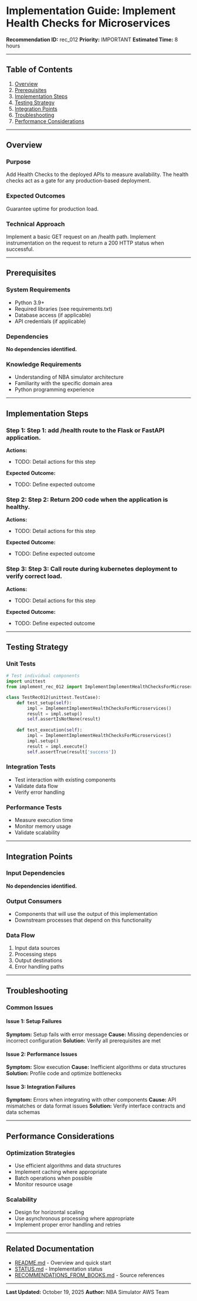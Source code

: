 # Implementation Guide: Implement Health Checks for Microservices

**Recommendation ID:** rec_012
**Priority:** IMPORTANT
**Estimated Time:** 8 hours

---

## Table of Contents

1. [Overview](#overview)
2. [Prerequisites](#prerequisites)
3. [Implementation Steps](#implementation-steps)
4. [Testing Strategy](#testing-strategy)
5. [Integration Points](#integration-points)
6. [Troubleshooting](#troubleshooting)
7. [Performance Considerations](#performance-considerations)

---

## Overview

### Purpose

Add Health Checks to the deployed APIs to measure availability. The health checks act as a gate for any production-based deployment.

### Expected Outcomes

Guarantee uptime for production load.

### Technical Approach

Implement a basic GET request on an /health path. Implement instrumentation on the request to return a 200 HTTP status when successful.

---

## Prerequisites

### System Requirements

- Python 3.9+
- Required libraries (see requirements.txt)
- Database access (if applicable)
- API credentials (if applicable)

### Dependencies

**No dependencies identified.**

### Knowledge Requirements

- Understanding of NBA simulator architecture
- Familiarity with the specific domain area
- Python programming experience

---

## Implementation Steps

### Step 1: Step 1: add /health route to the Flask or FastAPI application.

**Actions:**
- TODO: Detail actions for this step

**Expected Outcome:**
- TODO: Define expected outcome

### Step 2: Step 2: Return 200 code when the application is healthy.

**Actions:**
- TODO: Detail actions for this step

**Expected Outcome:**
- TODO: Define expected outcome

### Step 3: Step 3: Call route during kubernetes deployment to verify correct load.

**Actions:**
- TODO: Detail actions for this step

**Expected Outcome:**
- TODO: Define expected outcome



---

## Testing Strategy

### Unit Tests

```python
# Test individual components
import unittest
from implement_rec_012 import ImplementImplementHealthChecksForMicroservices

class TestRec012(unittest.TestCase):
    def test_setup(self):
        impl = ImplementImplementHealthChecksForMicroservices()
        result = impl.setup()
        self.assertIsNotNone(result)
    
    def test_execution(self):
        impl = ImplementImplementHealthChecksForMicroservices()
        impl.setup()
        result = impl.execute()
        self.assertTrue(result['success'])
```

### Integration Tests

- Test interaction with existing components
- Validate data flow
- Verify error handling

### Performance Tests

- Measure execution time
- Monitor memory usage
- Validate scalability

---

## Integration Points

### Input Dependencies

**No dependencies identified.**

### Output Consumers

- Components that will use the output of this implementation
- Downstream processes that depend on this functionality

### Data Flow

1. Input data sources
2. Processing steps
3. Output destinations
4. Error handling paths

---

## Troubleshooting

### Common Issues

#### Issue 1: Setup Failures

**Symptom:** Setup fails with error message
**Cause:** Missing dependencies or incorrect configuration
**Solution:** Verify all prerequisites are met

#### Issue 2: Performance Issues

**Symptom:** Slow execution
**Cause:** Inefficient algorithms or data structures
**Solution:** Profile code and optimize bottlenecks

#### Issue 3: Integration Failures

**Symptom:** Errors when integrating with other components
**Cause:** API mismatches or data format issues
**Solution:** Verify interface contracts and data schemas

---

## Performance Considerations

### Optimization Strategies

- Use efficient algorithms and data structures
- Implement caching where appropriate
- Batch operations when possible
- Monitor resource usage

### Scalability

- Design for horizontal scaling
- Use asynchronous processing where appropriate
- Implement proper error handling and retries

---

## Related Documentation

- [README.md](README.md) - Overview and quick start
- [STATUS.md](STATUS.md) - Implementation status
- [RECOMMENDATIONS_FROM_BOOKS.md](RECOMMENDATIONS_FROM_BOOKS.md) - Source references

---

**Last Updated:** October 19, 2025
**Author:** NBA Simulator AWS Team
